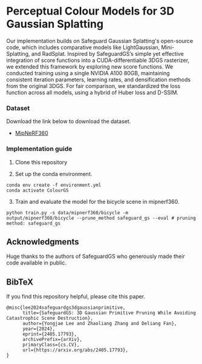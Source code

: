 # Perceptual Colour Models for 3D Gaussian Splatting 
Our implementation builds on Safeguard Gaussian Splatting's open-source code, which includes comparative models like LightGaussian, Mini-Splatting, and RadSplat. Inspired by SafeguardGS’s simple yet effective integration of score functions into a CUDA-differentiable 3DGS rasterizer, we extended this framework by exploring new score functions. We conducted training using a single NVIDIA A100 80GB, maintaining consistent iteration parameters, learning rates, and densification methods from the original 3DGS. For fair comparison, we standardized the loss function across all models, using a hybrid of Huber loss and D-SSIM.

### Dataset
Download the link below to download the dataset.
- [MipNeRF360](https://jonbarron.info/mipnerf360/)

### Implementation guide

1. Clone this repository

2. Set up the conda environment.
```shell
conda env create -f environment.yml
conda activate ColourGS
```

3. Train and evaluate the model for the bicycle scene in mipnerf360. 
```shell
python train.py -s data/mipnerf360/bicycle -m output/mipnerf360/bicycle --prune_method safeguard_gs --eval # pruning method: safeguard_gs
```

## Acknowledgments
Huge thanks to the authors of SafeguardGS who generously made their code available in public.

<section class="section" id="BibTeX">
  <div class="container is-max-desktop content">
    <h2 class="title">BibTeX</h2>
    If you find this repository helpful, please cite this paper. </br>
    <pre><code>@misc{lee2024safeguardgs3dgaussianprimitive,
      title={SafeguardGS: 3D Gaussian Primitive Pruning While Avoiding Catastrophic Scene Destruction}, 
      author={Yongjae Lee and Zhaoliang Zhang and Deliang Fan},
      year={2024},
      eprint={2405.17793},
      archivePrefix={arXiv},
      primaryClass={cs.CV},
      url={https://arxiv.org/abs/2405.17793}, 
}</code></pre>
  </div>
</section>
